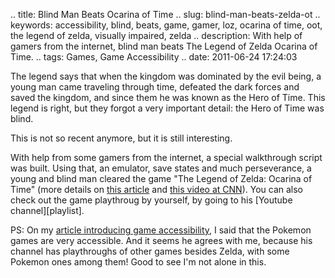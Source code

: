 .. title: Blind Man Beats Ocarina of Time
.. slug: blind-man-beats-zelda-ot
.. keywords: accessibility, blind, beats, game, gamer, loz, ocarina of time, oot, the legend of zelda, visually impaired, zelda
.. description: With help of gamers from the internet, blind man beats The Legend of Zelda Ocarina of Time.
.. tags: Games, Game Accessibility
.. date: 2011-06-24 17:24:03

The legend says that when the kingdom was dominated by the evil being, a young man came traveling through time, defeated the dark forces and saved the kingdom, and since them he was known as the Hero of Time. This legend is right, but they forgot a very important detail: the Hero of Time was blind. <!--more-->

This is not so recent anymore, but it is still interesting.

With help from some gamers from the internet, a special walkthrough script was built. Using that, an emulator, save states and much perseverance, a young and blind man cleared the game "The Legend of Zelda: Ocarina of Time" (more details on [this article][zld] and [this video at CNN][cnn]). You can also check out the game playthroug by yourself, by going to his [Youtube channel][playlist].

PS: On my [article introducing game accessibility][a11y-intro], I said that the Pokemon games are very accessible. And it seems he agrees with me, because his channel has playthroughs of other games besides Zelda, with some Pokemon ones among them! Good to see I'm not alone in this.

[zld]: http://www.zeldadungeon.net/2010/03/cnn-blind-gamer-beats-zelda/
[cnn]: http://edition.cnn.com/video/?/video/us/2010/03/03/dnt.blind.gamer.beats.zelda.wis
[channel]: http://www.youtube.com/user/genuinescorruption
[a11y-intro]: http://aiyumi.warpstar.net/en/blog/game-a11y-intro